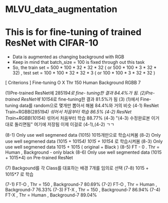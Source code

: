 # MLVU_data_augmentation

# This is for fine-tuning of trained ResNet with CIFAR-10
- Data is augmented as changing background with RGB
- Keep in mind that batch_size = 100 is fixed through out this task
- So, the train set = 500 * 100 * 32 * 32 * 32 ( or 500 * 100 * 3 * 32 * 32) , test set = 100 * 100 * 32 * 32 * 3 ( or 100 * 100 * 3 * 32 * 32 )


[ Criterions ]
Fine-tuning    O      X
Thr           150   Human
Background    RGBB    7


(1)Pre-trained ResNet에 28519*4로 fine- tuning한 결과 84.4%가 됨.
(2)Pre-trained ResNet에 1015*4로 fine-tuning한 결과 81.5%가 됨
(3) (1)에서 Fine-tuning data를 random으로 몇개만 뽑아서 해봄 84.4%와 거의 비슷
(4-1) ResNet Train+RGBB(28519*4) 섞어서 처음부터 학습  86.5%
(4-2) ResNet Train+RGBB(1015*4) 섞어서 처음부터 학습 88.77%
(4-3) "(4-3) 수정완료본 이거대로 돌리면됨" 여기에 저장됨 이제 이걸로 (4-1),(4-2) ㄱㄱ

(8-1) Only use well segmened data (1015)           1015개만으로 학습시켜봄
(8-2) Only use well segmened data (1015 + 1015*4)  1015 + 1015*4 로 학습시켜봄
(8-3) Only use well segmened data 1015 + 1015 ( original + Black )
(8-5) FT - 0 . Thr = Human , Background - only black
(8-6) Only use well segmented data (1015 + 1015*4) on Pre-trained ResNet


(7) Backgound를 각 Class를 대표하는 배경 7개를 임의로 선택
(7-8) 1015 + 1015*7 로 학습

(7-1) FT-O , Thr =  150  , Background-7   80.69%
(7-2) FT-O , Thr = Human , Background-7   76.33%
(7-3) FT-X , Thr =  150  , Background-7   86.94%
(7-4) FT-X , Thr = Human , Background-7   89.04%
